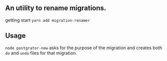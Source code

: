 ## An utility to rename migrations.

getting start `yarn add migration-renamer`

## Usage

`node postgrator-new` asks for the purpose of the migration and creates both `do` and `undo` files for that migration.
